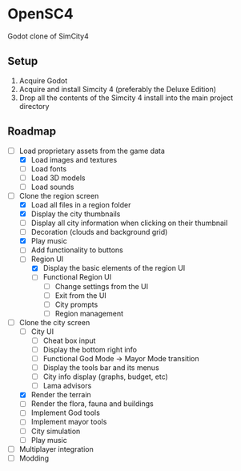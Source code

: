 # OpenSC4
Godot clone of SimCity4

## Setup

1. Acquire Godot
2. Acquire and install Simcity 4 (preferably the Deluxe Edition)
3. Drop all the contents of the Simcity 4 install into the main project directory

## Roadmap

- [ ] Load proprietary assets from the game data
	- [x] Load images and textures
	- [ ] Load fonts
	- [ ] Load 3D models
	- [ ] Load sounds
- [ ] Clone the region screen
    - [x] Load all files in a region folder
    - [x] Display the city thumbnails
    - [ ] Display all city information when clicking on their thumbnail
    - [ ] Decoration (clouds and background grid)
    - [x] Play music
    - [ ] Add functionality to buttons
	- [ ] Region UI
		- [x] Display the basic elements of the region UI
		- [ ] Functional Region UI
			- [ ] Change settings from the UI
			- [ ] Exit from the UI
			- [ ] City prompts
			- [ ] Region management
- [ ] Clone the city screen
	- [ ] City UI
		- [ ] Cheat box input
		- [ ] Display the bottom right info
		- [ ] Functional God Mode -> Mayor Mode transition
		- [ ] Display the tools bar and its menus
		- [ ] City info display (graphs, budget, etc)
		- [ ] Lama advisors
    - [x] Render the terrain
    - [ ] Render the flora, fauna and buildings
    - [ ] Implement God tools
    - [ ] Implement mayor tools
    - [ ] City simulation
    - [ ] Play music
- [ ] Multiplayer integration
- [ ] Modding
